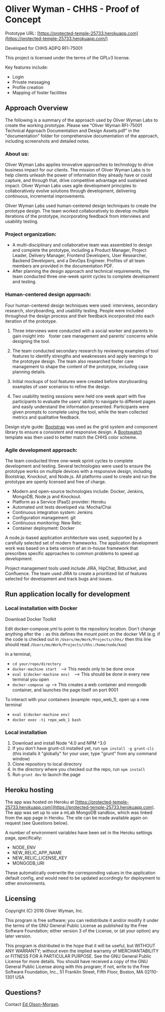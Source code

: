 # Oliver Wyman - CHHS - Proof of Concept

Prototype URL: [https://protected-temple-25733.herokuapp.com](https://protected-temple-25733.herokuapp.com/)

Developed for CHHS ADPQ RFI-75001

This project is licensed under the terms of the GPLv3 license.

Key features include:

* Login
* Private messaging
* Profile creation
* Mapping of foster facilities

## Approach Overview

The following is a summary of the approach used by Oliver Wyman Labs to create the working prototype. Please see “Oliver Wyman RFI-75001 Technical Approach Documentation and Design Assets.pdf” in the "documentation" folder for comprehensive documentation of the approach, including screenshots and detailed notes. 

### About us: 

Oliver Wyman Labs applies innovative approaches to technology to drive business impact for our clients. The mission of Oliver Wyman Labs is to help clients unleash the power of information they already have or could capture, and through that, drive competitive advantage and sustained impact. Oliver Wyman Labs uses agile development principles to collaboratively evolve solutions through development, delivering continuous, incremental improvements.

Oliver Wyman Labs used human-centered design techniques to create the prototype design. The team worked collaboratively to develop multiple iterations of the prototype, incorporating feedback from interviews and usability testing.

### Project organization: 

* A multi-disciplinary and collaborative team was assembled to design and complete the prototype, including a Product Manager, Project Leader, Delivery Manager, Frontend Developers, User Researcher, Backend Developers, and a DevOps Engineer. Profiles of all team members are provided in the documentation PDF.
* After planning the design approach and technical requirements, the team conducted three one-week sprint cycles to complete development and testing.

### Human-centered design approach:

Four human-centered design techniques were used: interviews, secondary research, storyboarding, and usability testing. People were included throughout the design process and their feedback incorporated into each iteration of the prototype.

1. Three interviews were conducted with a social worker and parents to gain insight into  foster care management and parents’ concerns while designing the tool.

2. The team conducted secondary research by reviewing examples of tool features to identify strengths and weaknesses and apply learnings to the prototype design. The team also researched foster care management to shape the content of the prototype, including case planning details.

3. Initial mockups of tool features were created before storyboarding examples of user scenarios to refine the design.

4. Two usability testing sessions were held one week apart with five participants to evaluate the users’ ability to navigate to different pages and easily understand the information presented. Participants were given prompts to complete using the tool, while the team collected metrics and qualitative feedback.

Design style guide: [Bootstrap](http://getbootstrap.com/) was used as the grid system and component library to ensure a consistent and responsive design. A [Bootswatch](http://bootswatch.com/) template was then used to better match the CHHS color scheme.

### Agile development approach:

The team conducted three one-week sprint cycles to complete development and testing. Several technologies were used to ensure the prototype works on multiple devices with a responsive design, including Bootstrap, Knockout, and Node.js. All platforms used to create and run the prototype are openly licensed and free of charge.

* Modern and open-source technologies include: Docker, Jenkins, MongoDB, Node.js and Knockout.
* Platform as a Service (PaaS) provider: Heroku
* Automated unit tests developed via: Mocha/Chai
* Continuous integration system: Jenkins
* Configuration management: git
* Continuous monitoring: New Relic
* Container deployment: Docker

A node.js-based application architecture was used, supported by a carefully selected set of modern frameworks. The application development work was based on a beta version of an in-house framework that prescribes specific approaches to common problems to speed up development.

Project management tools used include JIRA, HipChat, Bitbucket, and Confluence. The team used JIRA to create a prioritized list of features selected for development and track bugs and issues.

## Run application locally for development

### Local installation with Docker

Download Docker Toolkit

Edit docker-compose.yml to point to the repository location. Don't change anything after the `:` as this defines the mount point on the docker VM (e.g. if the code is checked out in `/Users/me/Work/Projects/chhs/` then this line should read `/Users/me/Work/Projects/chhs:/home/node/koe`)

In a terminal, 

* `cd your/repo/directory`
* `docker-machine start`  --> This needs only to be done once
* `eval $(docker-machine env)`  --> This should be done in every new terminal you open
* `docker-compose up` --> This creates a web container and mongodb container, and launches the page itself on port 9001

To interact with your containers (example: repo_web_1), open up a new terminal

* `eval $(docker-machine env)`
* `docker exec -ti repo_web_1 bash`

### Local installation

1. Download and install Node ^4.0 and NPM ^3.0
2. If you don't have grunt-cli installed yet, run `npm install -g grunt-cli` (this installs it "globally" for your user, type "grunt" from any command window)
3. Clone repository to local directory
4. In the directory where you checked out the repo, run `npm install`
5. Run `grunt dev` to launch the page

## Heroku hosting

The app was hosted on Heroku at [https://protected-temple-25733.herokuapp.com](https://protected-temple-25733.herokuapp.com). The app was set up to use a mLab MongoDB sandbox, which was linked from the app page in Heroku. The site can be made available again on request (see Questions below).

A number of environment variables have been set in the Heroku settings page, specifically:

 * NODE_ENV
 * NEW_RELIC_APP_NAME
 * NEW_RELIC_LICENSE_KEY
 * MONGODB_URI

These automatically overwrite the corresponding values in the application default config, and would need to be updated accordingly for deployment to other environments.

## Licensing
Copyright (C) 2016 Oliver Wyman, Inc.

This program is free software; you can redistribute it and/or modify it under the terms of the GNU General Public License as published by the Free Software Foundation; either version 3 of the License, or (at your option) any later version. 

This program is distributed in the hope that it will be useful, but WITHOUT ANY WARRANTY; without even the implied warranty of MERCHANTABILITY or FITNESS FOR A PARTICULAR PURPOSE.  See the GNU General Public License for more details. You should have received a copy of the GNU General Public License along with this program; if not, write to the Free Software Foundation, Inc., 51 Franklin Street, Fifth Floor, Boston, MA 02110-1301  USA

## Questions?

Contact [Ed Olson-Morgan](mailto:Edmund.Olson-Morgan@oliverwyman.com).
